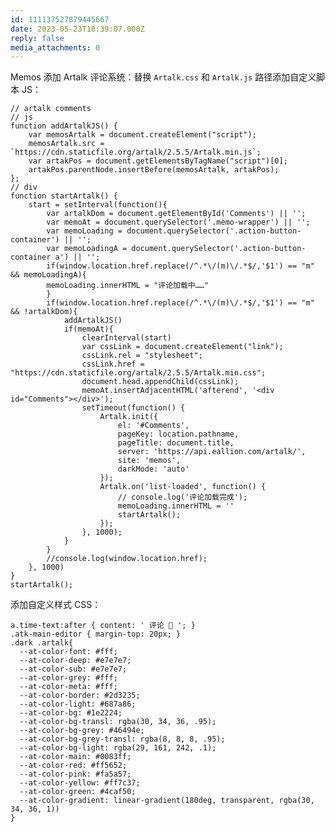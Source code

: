 ```yaml
---
id: 111137527879445667
date: 2023-05-23T18:39:07.000Z
reply: false
media_attachments: 0
---
```


Memos 添加 Artalk 评论系统：替换 `Artalk.css` 和 `Artalk.js` 路径添加自定义脚本 JS：
    
    
    // artalk comments
    // js
    function addArtalkJS() { 
        var memosArtalk = document.createElement("script");
        memosArtalk.src = `https://cdn.staticfile.org/artalk/2.5.5/Artalk.min.js`;
        var artakPos = document.getElementsByTagName("script")[0];
        artakPos.parentNode.insertBefore(memosArtalk, artakPos);
    };
    // div
    function startArtalk() {
        start = setInterval(function(){
            var artalkDom = document.getElementById('Comments') || '';
            var memoAt = document.querySelector('.memo-wrapper') || '';
            var memoLoading = document.querySelector('.action-button-container') || '';
            var memoLoadingA = document.querySelector('.action-button-container a') || '';
            if(window.location.href.replace(/^.*\/(m)\/.*$/,'$1') == "m" && memoLoadingA){
            memoLoading.innerHTML = "评论加载中……"
            }
            if(window.location.href.replace(/^.*\/(m)\/.*$/,'$1') == "m" && !artalkDom){
                addArtalkJS()
                if(memoAt){
                    clearInterval(start)
    				var cssLink = document.createElement("link");
    				cssLink.rel = "stylesheet";
    				cssLink.href = "https://cdn.staticfile.org/artalk/2.5.5/Artalk.min.css";
    				document.head.appendChild(cssLink);
                    memoAt.insertAdjacentHTML('afterend', '<div id="Comments"></div>');
                    setTimeout(function() {
                        Artalk.init({
                            el: '#Comments',
                            pageKey: location.pathname,
                            pageTitle: document.title,
                            server: 'https://api.eallion.com/artalk/',
                            site: 'memos',
                            darkMode: 'auto'
                        });
                        Artalk.on('list-loaded', function() {
                            // console.log('评论加载完成');
                            memoLoading.innerHTML = ''
                            startArtalk();
                        });
                    }, 1000);
                }
            }
            //console.log(window.location.href);
        }, 1000)
    }
    startArtalk();
    

添加自定义样式 CSS：
    
    
    a.time-text:after { content: ' 评论 💬 '; }
    .atk-main-editor { margin-top: 20px; }
    .dark .artalk{
      --at-color-font: #fff;
      --at-color-deep: #e7e7e7;
      --at-color-sub: #e7e7e7;
      --at-color-grey: #fff;
      --at-color-meta: #fff;
      --at-color-border: #2d3235;
      --at-color-light: #687a86;
      --at-color-bg: #1e2224;
      --at-color-bg-transl: rgba(30, 34, 36, .95);
      --at-color-bg-grey: #46494e;
      --at-color-bg-grey-transl: rgba(8, 8, 8, .95);
      --at-color-bg-light: rgba(29, 161, 242, .1);
      --at-color-main: #0083ff;
      --at-color-red: #ff5652;
      --at-color-pink: #fa5a57;
      --at-color-yellow: #ff7c37;
      --at-color-green: #4caf50;
      --at-color-gradient: linear-gradient(180deg, transparent, rgba(30, 34, 36, 1))
    }
    

